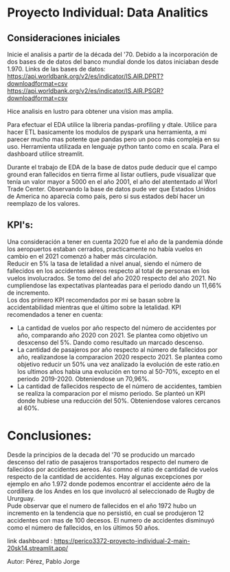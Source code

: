# Proyecto Individual: Data Analitics

## Consideraciones iniciales

Inicie el analisis a partir de la década del '70. Debido a la incorporación de dos bases de de datos del banco mundial donde los datos iniciaban desde 1.970.
Links de las bases de datos:  
https://api.worldbank.org/v2/es/indicator/IS.AIR.DPRT?downloadformat=csv
https://api.worldbank.org/v2/es/indicator/IS.AIR.PSGR?downloadformat=csv

Hice analisis en lustro para obtener una vision mas amplia. 

Para efectuar el EDA utilice la libreria pandas-profiling y dtale.
Utilice para hacer ETL basicamente los modulos de pyspark una herramienta, a mi parecer mucho mas potente que pandas pero un poco más compleja en su uso. Herramienta utilizada en lenguaje python tanto como en scala.
Para el dashboard utilice streamlit.

Durante el trabajo de EDA de la base de datos pude deducir que el campo ground eran fallecidos en tierra firme al listar outliers, pude visualizar que tenía un valor mayor a 5000 en el año 2001, el año del atententado al Worl Trade Center.
Observando la base de datos pude ver que Estados Unidos de America no aparecía como pais, pero si sus estados debí hacer un reemplazo de los valores.

## KPI's:
Una consideración a tener en cuenta 2020 fue el año de la pandemia dónde los aeropuertos estaban cerrados, practicamente no había vuelos en cambio en el 2021 comenzó a haber más circulación.  
Reducir en 5% la tasa de letalidad a nivel anual, siendo el número de fallecidos en los accidentes aéreos respecto al total de personas en los vuelos involucrados. Se tomo del del año 2020 respecto del año 2021. No cumpliendose las expectativas planteadas para el periodo dando un 11,66% de incremento.  
Los dos primero KPI recomendados por mi se basan sobre la accidentabilidad mientras que el último sobre la letalidad.
KPI recomendados a tener en cuenta:
* La cantidad de vuelos por año respecto del número de accidentes por año, comparando año 2020 con 2021. Se plantea como objetivo un desxcenso del 5%. Dando como resultado un marcado descenso.  
* La cantidad de pasajeros por año respecto al número de fallecidos por año, realizandose la comparacion 2020 respecto 2021. Se plantea como objetivo reducir un 50% una vez analizado la evolución de este ratio.en los ultimos años habia una evolución en torno al 50-70%, excepto en el periodo 2019-2020. Obteniendose un 70,96%.
* La cantidad de fallecidos respecto de el número de accidentes, tambien se realiza la comparacion por el mismo periodo. Se planteó un KPI donde hubiese una reducción del 50%. Obteniendose valores cercanos al 60%.

# Conclusiones:

Desde la principios de la decada del '70 se producido un marcado descenso del ratio de pasajeros transportados respecto del numero de fallecidos por accidentes aereos. Asi comno el ratio de cantidad de vuelos respecto de la cantidad de accidentes. Hay algunas excepciones por ejemplo en año 1.972 donde podemos encontrar el accidente aéro de la cordillera de los Andes en los que involucró al seleccionado de Rugby de Ururguay.  
Pude observar que el numero de fallecidos en el año 1972 hubo un incremento en la tendencia que no persistió, en cual se produjeron 12 accidentes con mas de 100 decesos.
El numero de accidentes disminuyó como el número de fallecidos, en los últimos 50 años.

link dashboard : https://perico3372-proyecto-individual-2-main-20sk14.streamlit.app/

Autor: Pérez, Pablo Jorge
